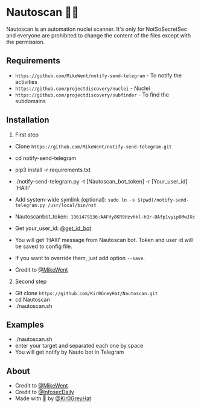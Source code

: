 # Nautoscan 🤖💉
Nautoscan is an automation nuclei scanner. It's only for NotSoSecretSec and everyone are prohibited to change the content of the files except with the permission.

## Requirements
- `https://github.com/MikeWent/notify-send-telegram` - To notify the activities
- `https://github.com/projectdiscovery/nuclei` - Nuclei
- `https://github.com/projectdiscovery/subfinder` - To find the subdomains

## Installation

1. First step
- Clone `https://github.com/MikeWent/notify-send-telegram.git`
- cd notify-send-telegram
- pip3 install -r requirements.txt
- ./notify-send-telegram.py -t [Nautoscan_bot_token] -r [Your_user_id] 'HAIII'
- Add system-wide symlink (optional): `sudo ln -s $(pwd)/notify-send-telegram.py /usr/local/bin/nst`

- Nautoscanbot_token:``` 1961479136:AAFHy8KR9Hzvhkl-hQr-BAfp1vyip8MwJXc```
- Get your_user_id: [@get_id_bot](https://t.me/get_id_bot)

- You will get 'HAIII' message from Nautoscan bot. Token and user id will be saved to config file. 
- If you want to override them, just add option `--save`.
- Credit to [@MikeWent](https://github.com/MikeWent/notify-send-telegram)

2. Second step
- Git clone `https://github.com/Kir0GreyHat/Nautoscan.git` 
- cd Nautoscan
- ./nautoscan.sh

## Examples

- ./nautoscan.sh
- enter your target and separated each one by space
- You will get notify by Nauto bot in Telegram

## About

- Credit to [@MikeWent](https://github.com/MikeWent/notify-send-telegram)
- Credit to [@InfosecDaily](https://www.youtube.com/channel/UCanyJdu7tbWxxwirWQhKwjQ)
- Made with 💚 by [@Kir0GreyHat](https://github.com/Kir0GreyHat)

